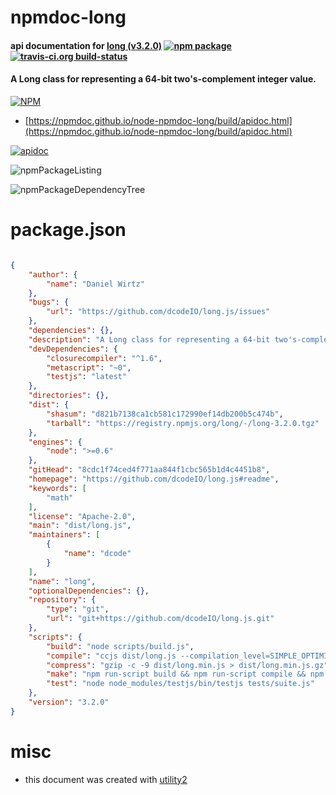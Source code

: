 # npmdoc-long

#### api documentation for  [long (v3.2.0)](https://github.com/dcodeIO/long.js#readme)  [![npm package](https://img.shields.io/npm/v/npmdoc-long.svg?style=flat-square)](https://www.npmjs.org/package/npmdoc-long) [![travis-ci.org build-status](https://api.travis-ci.org/npmdoc/node-npmdoc-long.svg)](https://travis-ci.org/npmdoc/node-npmdoc-long)

#### A Long class for representing a 64-bit two's-complement integer value.

[![NPM](https://nodei.co/npm/long.png?downloads=true&downloadRank=true&stars=true)](https://www.npmjs.com/package/long)

- [https://npmdoc.github.io/node-npmdoc-long/build/apidoc.html](https://npmdoc.github.io/node-npmdoc-long/build/apidoc.html)

[![apidoc](https://npmdoc.github.io/node-npmdoc-long/build/screenCapture.buildCi.browser.%252Ftmp%252Fbuild%252Fapidoc.html.png)](https://npmdoc.github.io/node-npmdoc-long/build/apidoc.html)

![npmPackageListing](https://npmdoc.github.io/node-npmdoc-long/build/screenCapture.npmPackageListing.svg)

![npmPackageDependencyTree](https://npmdoc.github.io/node-npmdoc-long/build/screenCapture.npmPackageDependencyTree.svg)



# package.json

```json

{
    "author": {
        "name": "Daniel Wirtz"
    },
    "bugs": {
        "url": "https://github.com/dcodeIO/long.js/issues"
    },
    "dependencies": {},
    "description": "A Long class for representing a 64-bit two's-complement integer value.",
    "devDependencies": {
        "closurecompiler": "^1.6",
        "metascript": "~0",
        "testjs": "latest"
    },
    "directories": {},
    "dist": {
        "shasum": "d821b7138ca1cb581c172990ef14db200b5c474b",
        "tarball": "https://registry.npmjs.org/long/-/long-3.2.0.tgz"
    },
    "engines": {
        "node": ">=0.6"
    },
    "gitHead": "8cdc1f74ced4f771aa844f1cbc565b1d4c4451b8",
    "homepage": "https://github.com/dcodeIO/long.js#readme",
    "keywords": [
        "math"
    ],
    "license": "Apache-2.0",
    "main": "dist/long.js",
    "maintainers": [
        {
            "name": "dcode"
        }
    ],
    "name": "long",
    "optionalDependencies": {},
    "repository": {
        "type": "git",
        "url": "git+https://github.com/dcodeIO/long.js.git"
    },
    "scripts": {
        "build": "node scripts/build.js",
        "compile": "ccjs dist/long.js --compilation_level=SIMPLE_OPTIMIZATIONS --create_source_map=dist/long.min.map > dist/long.min.js",
        "compress": "gzip -c -9 dist/long.min.js > dist/long.min.js.gz",
        "make": "npm run-script build && npm run-script compile && npm run-script compress && npm test",
        "test": "node node_modules/testjs/bin/testjs tests/suite.js"
    },
    "version": "3.2.0"
}
```



# misc
- this document was created with [utility2](https://github.com/kaizhu256/node-utility2)
